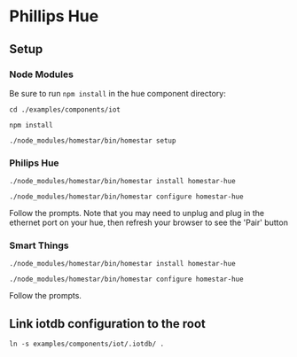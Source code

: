 # Phillips Hue 

## Setup

### Node Modules

Be sure to run `npm install` in the hue component directory:

    cd ./examples/components/iot
    
    npm install

    ./node_modules/homestar/bin/homestar setup

### Philips Hue

    ./node_modules/homestar/bin/homestar install homestar-hue

    ./node_modules/homestar/bin/homestar configure homestar-hue

Follow the prompts. Note that you may need to unplug and plug in the ethernet port on your hue, then refresh your browser to see the 'Pair' button

### Smart Things

    ./node_modules/homestar/bin/homestar install homestar-hue

    ./node_modules/homestar/bin/homestar configure homestar-hue

Follow the prompts.

## Link iotdb configuration to the root

    ln -s examples/components/iot/.iotdb/ .
